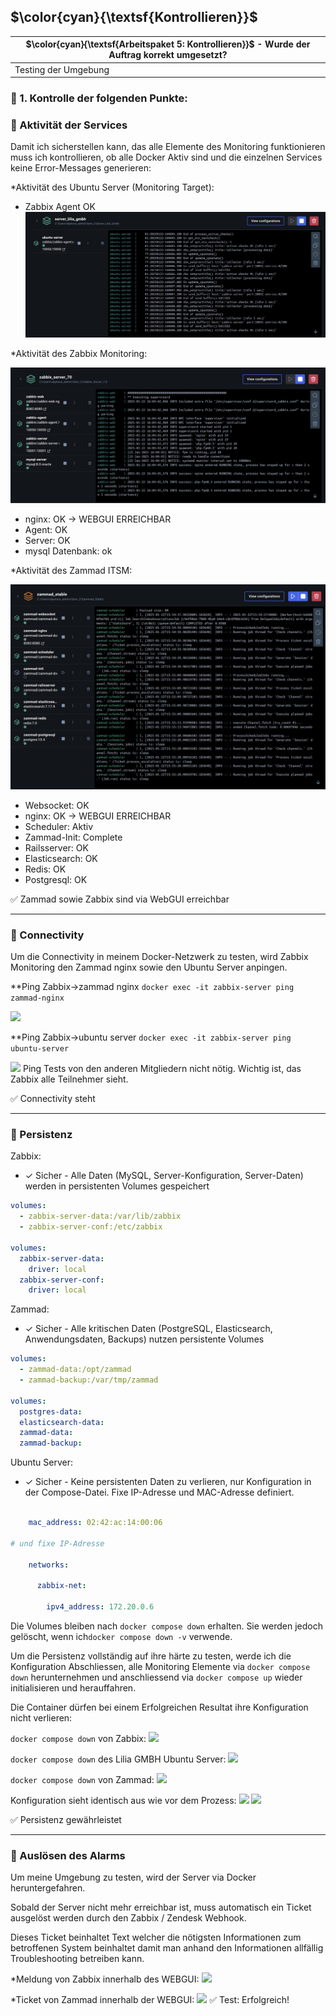 ## $\color{cyan}{\textsf{Kontrollieren}}$
| $\color{cyan}{\textsf{Arbeitspaket 5: Kontrollieren}}$ - Wurde der Auftrag korrekt umgesetzt? |
| --------------------------------------------------------------------------------------------- |
| Testing der Umgebung                                                                          |
### :flashlight: 1. Kontrolle der folgenden Punkte:

### :wrench: Aktivität der Services

Damit ich sicherstellen kann, das alle Elemente des Monitoring funktionieren muss ich kontrollieren, ob alle Docker Aktiv sind und die einzelnen Services keine Error-Messages generieren:

*Aktivität des Ubuntu Server (Monitoring Target):
- Zabbix Agent OK
![](../_attachments/7_ubuntu_OK.png)


*Aktivität des Zabbix Monitoring:

![](../_attachments/5_zabbix_OK.png)
- nginx: OK -> WEBGUI ERREICHBAR
- Agent: OK
- Server: OK
- mysql Datenbank: ok

*Aktivität des Zammad ITSM:

![](../_attachments/4_zammad_ok.png)
- Websocket: OK
- nginx: OK -> WEBGUI ERREICHBAR
- Scheduler: Aktiv
- Zammad-Init: Complete
- Railsserver: OK
- Elasticsearch: OK
- Redis: OK
- Postgresql: OK



:white_check_mark: Zammad sowie Zabbix sind via WebGUI erreichbar
____

### :wrench: Connectivity

Um die Connectivity in meinem Docker-Netzwerk zu testen, wird Zabbix Monitoring den Zammad nginx sowie den Ubuntu Server anpingen.

**Ping Zabbix->zammad nginx
`docker exec -it zabbix-server ping zammad-nginx`

![](9_zabbix_zu_zammad.png)


**Ping Zabbix->ubuntu server
`docker exec -it zabbix-server ping ubuntu-server`

![](8_zabbix_zu_ubuntu.png)
Ping Tests von den anderen Mitgliedern nicht nötig. Wichtig ist, das Zabbix alle Teilnehmer sieht.

:white_check_mark: Connectivity steht
___

### :wrench: Persistenz
Zabbix:
- ✓ Sicher - Alle Daten (MySQL, Server-Konfiguration, Server-Daten) werden in persistenten Volumes gespeichert
```yaml
volumes:
  - zabbix-server-data:/var/lib/zabbix
  - zabbix-server-conf:/etc/zabbix

volumes:
  zabbix-server-data:
    driver: local
  zabbix-server-conf:
    driver: local
```

Zammad:
- ✓ Sicher - Alle kritischen Daten (PostgreSQL, Elasticsearch, Anwendungsdaten, Backups) nutzen persistente Volumes
```yaml
volumes:
  - zammad-data:/opt/zammad
  - zammad-backup:/var/tmp/zammad

volumes:
  postgres-data:
  elasticsearch-data:
  zammad-data:
  zammad-backup:
```

Ubuntu Server:
- ✓ Sicher - Keine persistenten Daten zu verlieren, nur Konfiguration in der Compose-Datei. Fixe IP-Adresse und MAC-Adresse definiert.
```yaml

    mac_address: 02:42:ac:14:00:06
    
# und fixe IP-Adresse

    networks:

      zabbix-net:

        ipv4_address: 172.20.0.6
```

Die Volumes bleiben nach `docker compose down` erhalten. Sie werden jedoch gelöscht, wenn ich`docker compose down -v` verwende.

Um die Persistenz vollständig auf ihre härte zu testen, werde ich die Konfiguration Abschliessen, alle Monitoring Elemente via `docker compose down` herunternehmen und anschliessend via `docker compose up` wieder initialisieren und herauffahren.

Die Container dürfen bei einem Erfolgreichen Resultat ihre Konfiguration nicht verlieren:

`docker compose down` von Zabbix:
![](13_compose_down_zabbix.png)

`docker compose down` des Lilia GMBH Ubuntu Server:
![](12_compose_down_server.png)

`docker compose down` von Zammad:
![](14_compose_down_zammad.png)



Konfiguration sieht identisch aus wie vor dem Prozess:
![](15_zabbix_persistent.png)
![](16_zammad_persistent.png)

:white_check_mark: Persistenz gewährleistet
____

### :wrench: Auslösen des Alarms
Um meine Umgebung zu testen, wird der Server via Docker heruntergefahren.

Sobald der Server nicht mehr erreichbar ist, muss automatisch ein Ticket ausgelöst werden durch den Zabbix / Zendesk Webhook.

Dieses Ticket beinhaltet Text welcher die nötigsten Informationen zum betroffenen System beinhaltet damit man anhand den Informationen allfällig Troubleshooting betreiben kann.

*Meldung von Zabbix innerhalb des WEBGUI:
![](10_zabbix_sent_green.png)

*Ticket von Zammad innerhalb der WEBGUI:
![](11_zammad_ticket_ok.png)
:white_check_mark: Test: Erfolgreich!

